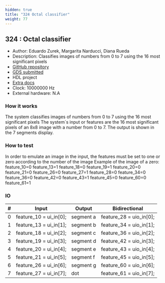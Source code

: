 ```yaml
---
hidden: true
title: "324 Octal classifier"
weight: 77
---
```


## 324 : Octal classifier

* Author: Eduardo Zurek, Margarita Narducci, Diana Rueda
* Description: Classifies images of numbers from 0 to 7 using the 16 most significant pixels
* [GitHub repository](https://github.com/mnarducci80/tt04-verilog-demouninorte)
* [GDS submitted](https://github.com/mnarducci80/tt04-verilog-demouninorte/actions/runs/6122236152)
* HDL project
* [Extra docs]()
* Clock: 10000000 Hz
* External hardware: N.A



### How it works

The system classifies images of numbers from 0 to 7 using the 16 most significant pixels
The system´s input or features are the 16 most significant pixels of an 8x8 image with a number from 0 to 7.
The output is shown in the 7 segments display.


### How to test

In order to emulate an image in the input, the features must be set to one or zero according to the number of the image
Example of the image of a zero:
feature_10=0  feature_13=1  feature_18=0  feature_19=1  feature_20=0  feature_21=0  feature_26=0  feature_27=1
feature_28=0  feature_34=0  feature_36=0  feature_42=0  feature_43=1  feature_45=0  feature_60=0  feature_61=1


### IO

| # | Input        | Output       | Bidirectional      |
|---|--------------|--------------| -------------------|
| 0 | feature_10 = ui_in[0];  | segment a | feature_28 = uio_in[0]; |
| 1 | feature_13 = ui_in[1];  | segment b | feature_34 = uio_in[1]; |
| 2 | feature_18 = ui_in[2];  | segment c | feature_36 = uio_in[2]; |
| 3 | feature_19 = ui_in[3];  | segment d | feature_42 = uio_in[3]; |
| 4 | feature_20 = ui_in[4];  | segment e | feature_43 = uio_in[4]; |
| 5 | feature_21 = ui_in[5];  | segment f | feature_45 = uio_in[5]; |
| 6 | feature_26 = ui_in[6];  | segment g | feature_60 = uio_in[6]; |
| 7 | feature_27 = ui_in[7];  | dot | feature_61 = uio_in[7]; |
